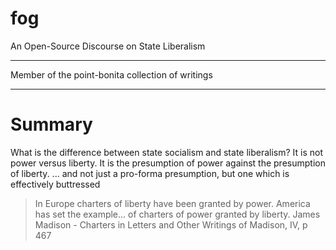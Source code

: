 # fog
An Open-Source Discourse on State Liberalism

---

Member of the point-bonita collection of writings 

---

# Summary

What is the difference between state socialism and state liberalism? It is not power versus liberty. It is the presumption of power against the presumption of liberty.
... and not just a pro-forma presumption, but one which is effectively buttressed

>In Europe charters of liberty have been granted by power. America has set the example... of charters of power granted by liberty.
James Madison - Charters
in Letters and Other Writings of Madison, IV, p 467
